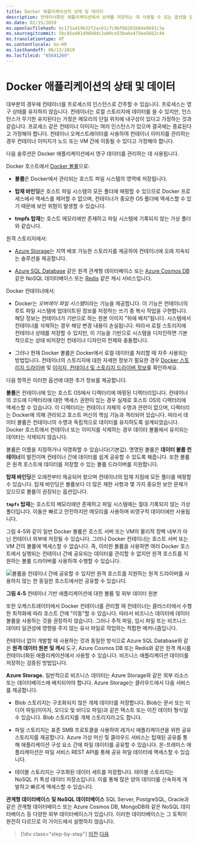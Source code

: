 ```yaml
---
title: Docker 애플리케이션의 상태 및 데이터
description: 컨테이너화된 애플리케이션에서 상태를 저장하는 데 사용할 수 있는 옵션을 알아봅니다.
ms.date: 02/15/2019
ms.openlocfilehash: bc171a419632f2ac61c7c9bf6b201b84e0691c3a
ms.sourcegitcommit: 5bc85ad81d96b8dc2a90ce53bada475ee5662c44
ms.translationtype: HT
ms.contentlocale: ko-KR
ms.lasthandoff: 06/13/2019
ms.locfileid: "65641269"
---
```

# <a name="state-and-data-in-docker-applications"></a>Docker 애플리케이션의 상태 및 데이터

대부분의 경우에 컨테이너를 프로세스의 인스턴스로 간주할 수 있습니다. 프로세스는 영구 상태를 유지하지 않습니다. 컨테이너는 로컬 스토리지에 데이터를 쓸 수 있지만, 인스턴스가 무기한 유지된다는 가정은 메모리의 단일 위치에 내구성이 있다고 가정하는 것과 같습니다. 프로세스 같은 컨테이너 이미지는 여러 인스턴스가 있으며 결국에는 종료된다고 가정해야 합니다. 컨테이너 오케스트레이터를 사용하여 컨테이너 이미지를 관리하는 경우 컨테이너 이미지가 노드 또는 VM 간에 이동될 수 있다고 가정해야 합니다.

다음 솔루션은 Docker 애플리케이션에서 영구 데이터를 관리하는 데 사용됩니다.

Docker 호스트에서 [Docker 볼륨](https://docs.docker.com/engine/admin/volumes/)으로:

- **볼륨**은 Docker에서 관리되는 호스트 파일 시스템의 영역에 저장됩니다.

- **탑재 바인딩**은 호스트 파일 시스템의 모든 폴더에 매핑할 수 있으므로 Docker 프로세스에서 액세스를 제어할 수 없으며, 컨테이너가 중요한 OS 폴더에 액세스할 수 있기 때문에 보안 위험이 발생할 수 있습니다.

- **tmpfs 탑재**는 호스트 메모리에만 존재하고 파일 시스템에 기록되지 않는 가상 폴더와 같습니다.

원격 스토리지에서:

- [Azure Storage](https://azure.microsoft.com/documentation/services/storage/)는 지역 배포 가능한 스토리지를 제공하여 컨테이너에 오래 지속되는 솔루션을 제공합니다.

- [Azure SQL Database](https://azure.microsoft.com/services/sql-database/) 같은 원격 관계형 데이터베이스 또는 [Azure Cosmos DB](https://docs.microsoft.com/azure/cosmos-db/introduction) 같은 NoSQL 데이터베이스 또는 [Redis](https://redis.io/) 같은 캐시 서비스입니다.

Docker 컨테이너에서:

- Docker는 *오버레이 파일 시스템*이라는 기능을 제공합니다. 이 기능은 컨테이너의 루트 파일 시스템에 업데이트된 정보를 저장하는 쓰기 중 복사 작업을 구현합니다. 해당 정보는 컨테이너가 기반으로 하는 원본 이미지 "위에 배치"됩니다. 시스템에서 컨테이너를 삭제하는 경우 해당 변경 내용이 손실됩니다. 따라서 로컬 스토리지에 컨테이너 상태를 저장할 수 있지만, 이 기능을 기반으로 시스템을 디자인하면 기본적으로는 상태 비저장인 컨테이너 디자인의 전제와 충돌합니다.

- 그러나 현재 Docker 볼륨은 Docker에서 로컬 데이터를 처리할 때 자주 사용되는 방법입니다. 컨테이너의 스토리지에 대한 자세한 정보가 필요한 경우 [Docker 스토리지 드라이버](https://docs.docker.com/engine/userguide/storagedriver/) 및 [이미지, 컨테이너 및 스토리지 드라이버 정보](https://docs.docker.com/engine/userguide/storagedriver/imagesandcontainers/)를 확인하세요.

다음 항목은 이러한 옵션에 대한 추가 정보를 제공합니다.

**볼륨**은 컨테이너에 있는 호스트 OS에서 디렉터리에 매핑된 디렉터리입니다. 컨테이너의 코드에 디렉터리에 대한 액세스 권한이 있는 경우 실제로 호스트 OS의 디렉터리에 액세스할 수 있습니다. 이 디렉터리는 컨테이너 자체의 수명과 관련이 없으며, 디렉터리는 Docker에 의해 관리되고 호스트 머신의 핵심 기능과 격리되어 있습니다. 따라서 데이터 볼륨은 컨테이너의 수명과 독립적으로 데이터를 유지하도록 설계되었습니다. Docker 호스트에서 컨테이너 또는 이미지를 삭제하는 경우 데이터 볼륨에서 유지되는 데이터는 삭제되지 않습니다.

볼륨은 이름을 지정하거나 익명화할 수 있습니다(기본값). 명명된 볼륨은 **데이터 볼륨 컨테이너**의 발전이며 컨테이너 간에 데이터를 쉽게 공유할 수 있도록 해줍니다. 또한 볼륨은 원격 호스트에 데이터를 저장할 수 있는 볼륨 드라이버를 지원합니다.

**탑재 바인딩**은 오래전부터 제공되어 왔으며 컨테이너의 탑재 지점에 모든 폴더를 매핑할 수 있습니다. 탑재 바인딩은 볼륨보다 더 많은 제한 사항과 몇 가지 중요한 보안 문제가 있으므로 볼륨이 권장되는 옵션입니다.

**`tmpfs` 탑재**는 호스트의 메모리에만 존재하고 파일 시스템에는 절대 기록되지 않는 가상 폴더입니다. 이들은 빠르고 안전하지만 메모리를 사용하며 비영구적 데이터에만 사용됩니다.

그림 4-5와 같이 일반 Docker 볼륨은 호스트 서버 또는 VM의 물리적 장벽 내부가 아닌 컨테이너 외부에 저장될 수 있습니다. 그러나 Docker 컨테이너는 호스트 서버 또는 VM 간의 볼륨에 액세스할 수 없습니다. 즉, 이러한 볼륨을 사용하면 여러 Docker 호스트에서 실행되는 컨테이너 간에 공유되는 데이터를 관리할 수 없지만 원격 호스트를 지원하는 볼륨 드라이버를 사용하여 수행할 수 있습니다.

![볼륨을 컨테이너 간에 공유할 수 있지만 원격 호스트를 지원하는 원격 드라이버를 사용하지 않는 한 동일한 호스트에서만 공유할 수 있습니다. ](./media/image5.png)

**그림 4-5** 컨테이너 기반 애플리케이션에 대한 볼륨 및 외부 데이터 원본

또한 오케스트레이터에서 Docker 컨테이너를 관리할 때 컨테이너는 클러스터에서 수행한 최적화에 따라 호스트 간에 "이동"할 수 있습니다. 따라서 비즈니스 데이터에 데이터 볼륨을 사용하는 것을 권장하지 않습니다. 그러나 추적 파일, 임시 파일 또는 비즈니스 데이터 일관성에 영향을 주지 않는 유사 파일로 작업하는 적합한 메커니즘입니다.

컨테이너 없이 개발할 때 사용하는 것과 동일한 방식으로 Azure SQL Database와 같은 **원격 데이터 원본 및 캐시** 도구, Azure Cosmos DB 또는 Redis와 같은 원격 캐시를 컨테이너화된 애플리케이션에서 사용할 수 있습니다. 비즈니스 애플리케이션 데이터를 저장하는 검증된 방법입니다.

**Azure Storage.** 일반적으로 비즈니스 데이터는 Azure Storage와 같은 외부 리소스 또는 데이터베이스에 배치되어야 합니다. Azure Storage는 클라우드에서 다음 서비스를 제공합니다.

- Blob 스토리지는 구조화되지 않은 개체 데이터를 저장합니다. Blob는 문서 또는 미디어 파일(이미지, 오디오 및 비디오 파일)과 같은 텍스트 또는 이진 데이터 형식일 수 있습니다. Blob 스토리지를 개체 스토리지라고도 합니다.

- 파일 스토리지는 표준 SMB 프로토콜을 사용하여 레거시 애플리케이션을 위한 공유 스토리지를 제공합니다. Azure 가상 머신 및 클라우드 서비스는 탑재된 공유를 통해 애플리케이션 구성 요소 간에 파일 데이터를 공유할 수 있습니다. 온-프레미스 애플리케이션은 파일 서비스 REST API를 통해 공유 파일 데이터에 액세스할 수 있습니다.

- 테이블 스토리지는 구조화된 데이터 세트를 저장합니다. 테이블 스토리지는 NoSQL 키 특성 데이터 저장소입니다. 이를 통해 많은 양의 데이터를 신속하게 개발하고 빠르게 액세스할 수 있습니다.

**관계형 데이터베이스 및 NoSQL 데이터베이스** SQL Server, PostgreSQL, Oracle과 같은 관계형 데이터베이스 또는 Azure Cosmos DB, MongoDB와 같은 NoSQL 데이터베이스 등 다양한 외부 데이터베이스가 있습니다. 이러한 데이터베이스는 그 토픽이 완전히 다르므로 이 가이드에서 설명하지 않습니다.

>[!div class="step-by-step"]
>[이전](monolithic-applications.md)
>[다음](soa-applications.md)
